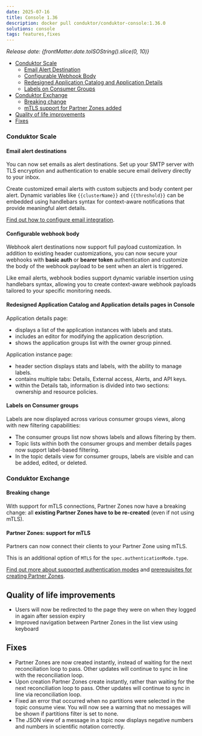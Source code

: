 ```yaml
---
date: 2025-07-16
title: Console 1.36
description: docker pull conduktor/conduktor-console:1.36.0
solutions: console
tags: features,fixes
---
```


_Release date: {frontMatter.date.toISOString().slice(0, 10)}_

- [Conduktor Scale](#conduktor-scale)
  - [Email Alert Destination](#email-alert-destination)
  - [Configurable Webhook Body](#configurable-webhook-body)
  - [Redesigned Application Catalog and Application Details](#redesigned-application-catalog-and-application-details)
  - [Labels on Consumer Groups](#labels-on-consumer-groups)
- [Conduktor Exchange](#conduktor-exchange)
    - [Breaking change](#breaking-change)
    - [mTLS support for Partner Zones added](#partner-zones-support-for-mtls)
- [Quality of life improvements](#quality-of-life-improvements)
- [Fixes](#fixes)


### Conduktor Scale

#### Email alert destinations

You can now set emails as alert destinations. Set up your SMTP server with TLS encryption and authentication to enable secure email delivery directly to your inbox.

Create customized email alerts with custom subjects and body content per alert. Dynamic variables like `{{clusterName}}` and `{{threshold}}` can be embedded using handlebars syntax for context-aware notifications that provide meaningful alert details.

[Find out how to configure email integration](/platform/navigation/settings/integrations/#email-integration).

#### Configurable webhook body

Webhook alert destinations now support full payload customization. In addition to existing header customizations, you can now secure your webhooks with **basic auth** or **bearer token** authentication and customize the body of the webhook payload to be sent when an alert is triggered.

Like email alerts, webhook bodies support dynamic variable insertion using handlebars syntax, allowing you to create context-aware webhook payloads tailored to your specific monitoring needs.

#### Redesigned Application Catalog and Application details pages in Console

Application details page:

- displays a list of the application instances with labels and stats.
- includes an editor for modifying the application description.
- shows the application groups list with the owner group pinned.

Application instance page:

- header section displays stats and labels, with the ability to manage labels.
- contains multiple tabs: Details, External access, Alerts, and API keys.
- within the Details tab, information is divided into two sections: ownership and resource policies.

#### Labels on Consumer groups

Labels are now displayed across various consumer groups views, along with new filtering capabilities:

- The consumer groups list now shows labels and allows filtering by them.
- Topic lists within both the consumer groups and member details pages now support label-based filtering.
- In the topic details view for consumer groups, labels are visible and can be added, edited, or deleted.

### Conduktor Exchange

#### Breaking change

With support for mTLS connections, Partner Zones now have a breaking change: all **existing Partner Zones have to be re-created** (even if not using mTLS).

#### Partner Zones: support for mTLS

Partners can now connect their clients to your Partner Zone using mTLS.

This is an additional option of `MTLS` for the `spec.authenticationMode.type`.

[Find out more about supported authentication modes](/platform/reference/resource-reference/console/#partner-zone) and [prerequisites for creating Partner Zones](/platform/navigation/partner-zones/#prerequisites).

## Quality of life improvements

- Users will now be redirected to the page they were on when they logged in again after session expiry
- Improved navigation between Partner Zones in the list view using keyboard

## Fixes

- Partner Zones are now created instantly, instead of waiting for the next reconciliation loop to pass. Other updates will continue to sync in line with the reconciliation loop.
- Upon creation Partner Zones create instantly, rather than waiting for the next reconciliation loop to pass. Other updates will continue to sync in line via reconciliation loop.
- Fixed an error that occurred when no partitions were selected in the topic consume view. You will now see a warning that no messages will be shown if partitions filter is set to none.
- The JSON view of a message in a topic now displays negative numbers and numbers in scientific notation correctly.
